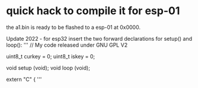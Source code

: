 # quick hack to compile it for esp-01

the a1.bin is ready to be flashed to a esp-01 at 0x0000.

Update 2022 - for esp32 insert the two forward declarations for setup() and loop():
'''
// My code released under GNU GPL V2

uint8_t curkey = 0;
uint8_t iskey  = 0;

void setup (void);
void loop (void);

extern "C" {
'''

